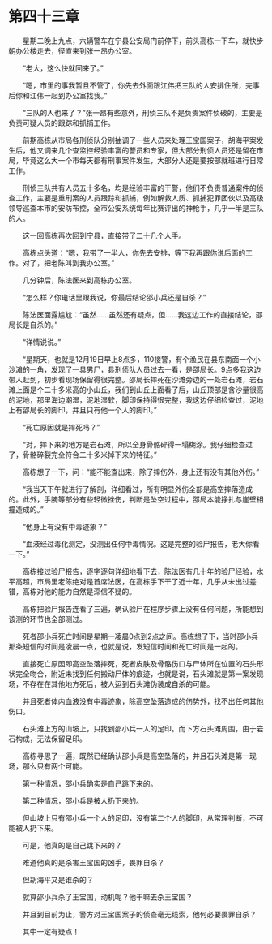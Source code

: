 #	第四十三章

　　星期二晚上九点，六辆警车在宁县公安局门前停下，前头高栋一下车，就快步朝办公楼走去，径直来到张一昂办公室。

　　“老大，这么快就回来了。”

　　“嗯，市里的事我暂且不管了，你先去外面跟江伟把三队的人安排住所，完事后你和江伟一起到办公室找我。”

　　“三队的人也来了？”张一昂有些意外，刑侦三队不是负责案件侦破的，主要是负责可疑人员的跟踪和抓捕工作。

　　前期高栋从市局各刑侦队分别抽调了一些人员来处理王宝国案子，胡海平案发生后，他又调来几个查监控经验丰富的警员和专家，但大部分刑侦人员还是留在市局，毕竟这么大一个市每天都有刑事案件发生，大部分人还是要按部就班进行日常工作。

　　刑侦三队共有人员五十多名，均是经验丰富的干警，他们不负责普通案件的侦查工作，主要是重刑案的人员跟踪和抓捕，例如解救人质、抓捕犯罪团伙以及高级领导巡查本市的安防布控，全市公安系统每年比赛评出的神枪手，几乎一半是三队的人。

　　这一回高栋再次回到宁县，直接带了二十几个人手。

　　高栋点头道：“嗯，我带了一半人，你先去安排，等下我再跟你说后面的工作。对了，把老陈叫到我办公室。”

　　几分钟后，陈法医来到高栋办公室。

　　“怎么样？你电话里跟我说，你最后结论邵小兵还是自杀？”

　　陈法医面露尴尬：“虽然……虽然还有疑点，但……我这边工作的直接结论，邵局长是自杀的。”

　　“详情说说。”

　　“星期天，也就是12月19日早上8点多，110接警，有个渔民在县东南面一个小沙滩的一角，发现了一具男尸，县刑侦队人员过去一看，是邵局长。9点多我这边带人赶到，初步看现场保留得很完整。邵局长摔死在沙滩旁边的一处岩石滩，岩石滩上面是个二十多米高的小山丘，我们到山丘上面看了后，山丘顶部是含沙量很高的泥地，那里海边潮湿，泥地湿软，脚印保持得很完整，我这边仔细检查过，泥地上有邵局长的脚印，并且只有他一个人的脚印。”

　　“死亡原因就是摔死吗？”

　　“对，摔下来的地方是岩石滩，所以全身骨骼碎得一塌糊涂。我仔细检查过了，骨骼碎裂完全符合二十多米掉下来的特征。”

　　高栋想了一下，问：“能不能查出来，除了摔伤外，身上还有没有其他外伤。”

　　“我当天下午就进行了解剖，详细看过，所有明显外伤全部是高空摔落造成的。此外，手腕等部分有些轻微挫伤，判断是坠空过程中，邵局本能挣扎与崖壁相撞造成的。”

　　“他身上有没有中毒迹象？”

　　“血液经过毒化测定，没测出任何中毒情况。这是完整的验尸报告，老大你看一下。”

　　高栋接过验尸报告，逐字逐句详细地看下去，陈法医有几十年的验尸经验，水平高超，市局里老陈绝对是首席法医，在高栋手下干了近十年，几乎从未出过差错，高栋对他的能力自然是深信不疑的。

　　高栋把验尸报告连看了三遍，确认验尸在程序步骤上没有任何问题，所能想到该测的环节也全部测过。

　　死者邵小兵死亡时间是星期一凌晨0点到2点之间。高栋想了下，当时邵小兵那条短信的时间是凌晨一点，也就是说，发短信时间和死亡时间是一起的。

　　直接死亡原因即高空坠落摔死，死者皮肤及骨骼伤口与尸体所在位置的石头形状完全吻合，附近未找到任何搬动尸体的痕迹，也就是说，石头滩就是第一案发现场，不存在在其他地方死后，被人运到石头滩伪装成自杀的可能。

　　并且死者体内血液没有中毒迹象，除高空坠落造成的伤势外，找不出任何其他伤口。

　　石头滩上方的山坡上，只找到邵小兵一人的足印。而下方石头滩周围，由于岩石构成，无法保留足印。

　　高栋寻思了一遍，既然已经确认邵小兵是高空坠落的，并且石头滩是第一现场，那么只有两个可能。

　　第一种情况，邵小兵确实是自己跳下来的。

　　第二种情况，邵小兵是被人扔下来的。

　　但山坡上只有邵小兵一个人的足印，没有第二个人的脚印，从常理判断，不可能被人扔下来。

　　可是，他真的是自己跳下来的？

　　难道他真的是杀害王宝国的凶手，畏罪自杀？

　　但胡海平又是谁杀的？

　　就算邵小兵杀了王宝国，动机呢？他干嘛去杀王宝国？

　　并且到目前为止，警方对王宝国案子的侦查毫无线索，他何必要畏罪自杀？

　　其中一定有疑点！
